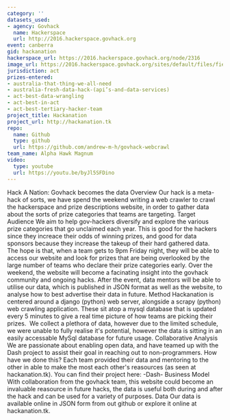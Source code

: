 ```yaml
---
category: ''
datasets_used:
- agency: Govhack
  name: Hackerspace
  url: http://2016.hackerspace.govhack.org
event: canberra
gid: hackanation
hackerspace_url: https://2016.hackerspace.govhack.org/node/2316
image_url: https://2016.hackerspace.govhack.org/sites/default/files/field/image/logo-new.png
jurisdiction: act
prizes-entered:
- australia-that-thing-we-all-need
- australia-fresh-data-hack-(api’s-and-data-services)
- act-best-data-wrangling
- act-best-in-act
- act-best-tertiary-hacker-team
project_title: Hackanation
project_url: http://hackanation.tk
repo:
  name: Github
  type: github
  url: https://github.com/andrew-m-h/govhack-webcrawl
team_name: Alpha Hawk Magnum
video:
  type: youtube
  url: https://youtu.be/byJl5SFDino
---
```


Hack A Nation: Govhack becomes the data
Overview
Our hack is a meta-hack of sorts, we have spend the weekend writing a web crawler to crawl the hackerspace and prize descriptions website, in order to gather data about the sorts of prize categories that teams are targeting.
Target Audience
We aim to help gov-hackers diversify and explore the various prize categories that go unclaimed each year. This is good for the hackers since they increace their odds of winning prizes, and good for data sponsors because they increase the takeup of their hard gathered data. 
The hope is that, when a team gets to 9pm Friday night, they will be able to access our website and look for prizes that are being overlooked by the large number of teams who declare their prize categories early. Over the weekend, the website will become a facinating insight into the govhack community and ongoing hacks. After the event, data mentors will be able to utilise our data, which is published in JSON format as well as the website, to analyse how to best advertise their data in future.
Method
Hackanation is centered around a django (python) web server, alongside a scrapy (python) web crawling application. These sit atop a mysql database that is updated every 5 minutes to give a real time picture of how teams are picking their prizes.  We collect a plethora of data, however due to the limited schedule, we were unable to fully realise it's potential, however the data is sitting in an easily accessable MySql database for future usage.
Collaborative Analysis
We are passionate about enabling open data, and have teamed up with the Dash project to assist their goal in reaching out to non-programmers. How have we done this? Each team provided their data and mentoring to the other in able to make the most each other's reasources (as seen at hackanation.tk). You can find their project here: -Dash-
Business Model
With collaboration from the govhack team, this website could become an invaluable reasource in future hacks, the data is useful both during and after the hack and can be used for a variety of purposes.
Data
Our data is available online in JSON form from out github or explore it online at hackanation.tk.